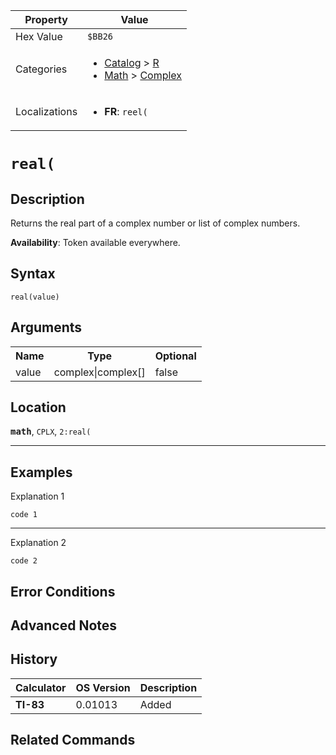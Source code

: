 | Property      | Value |
|---------------|-------|
| Hex Value     | `$BB26`|
| Categories    | <ul><li>[Catalog](<../categories/Catalog.md>) > [R](<../categories/Catalog.md#R>)</li><li>[Math](<../categories/Math.md>) > [Complex](<../categories/Math.md#Complex>)</li></ul> |
| Localizations | <ul><li><b>FR</b>: `reel(`</li></ul> |

# `real(`

## Description
Returns the real part of a complex number or list of complex numbers.


<b>Availability</b>: Token available everywhere.

## Syntax
`real(value)`

## Arguments
<table>
<tr><th>Name</th><th>Type</th><th>Optional</th></tr>

<tr><td>value</td><td>complex|complex[]</td><td>false</td></tr>

</table>

## Location
<tt><kbd><b>math</b></kbd></tt>, `CPLX`, `2:real(`
<hr>

## Examples

Explanation 1
```ti-basic
code 1
```
---
Explanation 2
```ti-basic
code 2
```

## Error Conditions


## Advanced Notes


## History
| Calculator | OS Version | Description |
|------------|------------|-------------|
| <b>TI-83</b> | 0.01013 | Added |

## Related Commands

